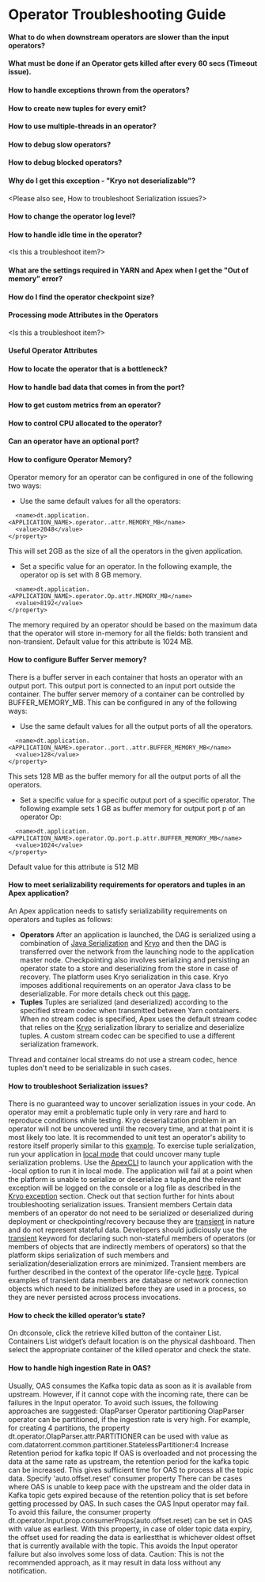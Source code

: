 
Operator Troubleshooting Guide
================================================================================

#### What to do when downstream operators are slower than the input operators?

#### What must be done if an Operator gets killed after every 60 secs (Timeout issue).

#### How to handle exceptions thrown from the operators?

####  How to create new tuples for every emit?<not clear>

#### How to use multiple-threads in an operator?

#### How to debug slow operators?

#### How to debug blocked operators?

####  Why do I get this exception - "Kryo not deserializable"?
<Please also see, How to troubleshoot Serialization issues?>

####  How to change the operator log level?

####  How to handle idle time in the operator?
<Is this a troubleshoot item?>

#### What are the settings required in YARN and Apex when I get the "Out of memory" error?

#### How do I find the operator checkpoint size?

#### Processing mode Attributes in the Operators
<Is this a troubleshoot item?>

#### Useful Operator Attributes
<Please elaborate>

#### How to locate the operator that is a bottleneck?
<can this be part of FAQ>

#### How to handle bad data that comes in from the port?

#### How to get custom metrics from an operator?
<can this be part of FAQ>

#### How to control CPU allocated to the operator?
<can this be part of FAQ>

#### Can an operator have an optional port?
<can this be part of FAQ>

#### How to configure Operator Memory?

Operator memory for an operator can be configured in one of the following two ways:
* Use the same default values for all the operators:
```<property>
  <name>dt.application.<APPLICATION_NAME>.operator..attr.MEMORY_MB</name>
  <value>2048</value>
</property>
```
This will set 2GB as the size of all the operators in the given application.

* Set a specific value for an operator. In the following example, the operator op is set with 8 GB memory.
```<property>
  <name>dt.application.<APPLICATION_NAME>.operator.Op.attr.MEMORY_MB</name>
  <value>8192</value>
</property>
```
The memory required by an operator should be based on the maximum data that the operator will store in-memory for all the fields: both transient and non-transient. Default value for this attribute is 1024 MB.

#### How to configure Buffer Server memory?

There is a buffer server in each container that hosts an operator with an output port. This output port is connected to an input port outside the container. The buffer server memory of a container can be controlled by BUFFER_MEMORY_MB. This can be configured in any of the following ways:

* Use the same default values for all the output ports of all the operators.
```<property>
  <name>dt.application.<APPLICATION_NAME>.operator..port..attr.BUFFER_MEMORY_MB</name>
  <value>128</value>
</property>
```
This sets 128 MB as the buffer memory for all the output ports of all the operators.

* Set a specific value for a specific output port of a specific operator.  The following example sets 1 GB as buffer memory for output port p of an operator Op:
```<property>
  <name>dt.application.<APPLICATION_NAME>.operator.Op.port.p.attr.BUFFER_MEMORY_MB</name>
  <value>1024</value>
</property>
```
Default value for this attribute is 512 MB

#### How to meet serializability requirements for operators and tuples in an Apex application?

An Apex application needs to satisfy serializability requirements on operators and tuples as follows:
* **Operators**
After an application is launched, the DAG is serialized using a combination of [Java Serialization](https://docs.oracle.com/javase/8/docs/platform/serialization/spec/serialTOC.html) and [Kryo](https://github.com/EsotericSoftware/kryo/blob/master/README.md) and then the DAG is transferred over the network from the launching node to the application master node.
Checkpointing also involves serializing and persisting an operator state to a store and deserializing from the store in case of recovery. The platform uses Kryo serialization in this case. Kryo imposes additional requirements on an operator Java class to be deserializable. For more details check out this [page](https://github.com/EsotericSoftware/kryo/blob/master/README.md#object-creation).
* **Tuples**
Tuples are serialized (and deserialized) according to the specified stream codec when transmitted between Yarn containers. When no stream codec is specified, Apex uses the default stream codec that relies on the [Kryo](https://github.com/EsotericSoftware/kryo/blob/master/README.md) serialization library to serialize and deserialize tuples. A custom stream codec can be specified to use a different serialization framework.

Thread and container local streams do not use a stream codec, hence tuples don't need to be serializable in such cases.

#### How to troubleshoot Serialization issues?

There is no guaranteed way to uncover serialization issues in your code. An operator may emit a problematic tuple only in very rare and hard to reproduce conditions while testing. Kryo deserialization problem in an operator will not be uncovered until the recovery time, and at that point it is most likely too late. It is recommended to unit test an operator's ability to restore itself properly similar to this [example](https://github.com/apache/apex-malhar/blob/master/library/src/test/java/com/datatorrent/lib/io/fs/AbstractFileOutputOperatorTest.java).
To exercise tuple serialization, run your application in [local mode](http://apex.apache.org/docs/apex/application_development/#local-mode) that could uncover many tuple serialization problems. Use the [ApexCLI](http://apex.apache.org/docs/apex/apex_cli/) to launch your application with the -local option to run it in local mode. The application will fail at a point when the platform is unable to serialize or deserialize a tuple,and the relevant exception will be logged on the console or a log file as described in the [Kryo exception](http://docs.datatorrent.com/troubleshooting/#application-throwing-following-kryo-exception) section. Check out that section further for hints about troubleshooting serialization issues.
Transient members
Certain data members of an operator do not need to be serialized or deserialized during deployment or checkpointing/recovery because they are [transient](http://docs.oracle.com/javase/specs/jls/se7/html/jls-8.html#jls-8.3.1.3) in nature and do not represent stateful data. Developers should judiciously use the [transient](http://docs.oracle.com/javase/specs/jls/se7/html/jls-8.html#jls-8.3.1.3) keyword for declaring such non-stateful members of operators (or members of objects that are indirectly members of operators) so that the platform skips serialization of such members and serialization/deserialization errors are minimized. Transient members are further described in the context of the operator life-cycle [here](http://apex.apache.org/docs/apex/operator_development/#setup-call). Typical examples of transient data members are database or network connection objects which need to be initialized before they are used in a process, so they are never persisted across process invocations.

#### How to check the killed operator’s state?

On dtconsole, click the retrieve killed button of the container List. Containers List widget’s default location is on the physical dashboard. Then select the appropriate container of the killed operator and check the state.

#### How to handle high ingestion Rate in OAS?

Usually, OAS consumes the Kafka topic data as soon as it is available from upstream. However, if it cannot cope with the incoming rate, there can be failures in the Input operator. To avoid such issues, the following approaches are suggested:
 OlapParser Operator partitioning
OlapParser operator can be partitioned, if the ingestion rate is very high. For example, for creating 4 partitions, the property dt.operator.OlapParser.attr.PARTITIONER can be used with value as com.datatorrent.common.partitioner.StatelessPartitioner:4
 Increase Retention period for kafka topic
If OAS is overloaded and not processing the data at the same rate as upstream, the retention period for the kafka topic can be increased. This gives sufficient time for OAS to process all the topic data.
 Specify 'auto.offset.reset' consumer property
There can be cases where OAS is unable to keep pace with the upstream and the older data in Kafka topic gets expired because of the retention policy that is set before getting processed by OAS. In such cases the OAS Input operator may fail. To avoid this failure, the consumer property dt.operator.Input.prop.consumerProps(auto.offset.reset) can be set in OAS with value as earliest. With this property, in case of older topic data expiry, the offset used for reading the data is earliestthat is whichever oldest offset that is currently available with the topic. This avoids the Input operator failure but also involves some loss of data. Caution: This is not the recommended approach, as it may result in data loss without any notification.
